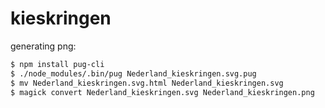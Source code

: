 # kieskringen

generating png:
```bash
$ npm install pug-cli
$ ./node_modules/.bin/pug Nederland_kieskringen.svg.pug
$ mv Nederland_kieskringen.svg.html Nederland_kieskringen.svg
$ magick convert Nederland_kieskringen.svg Nederland_kieskringen.png
```
